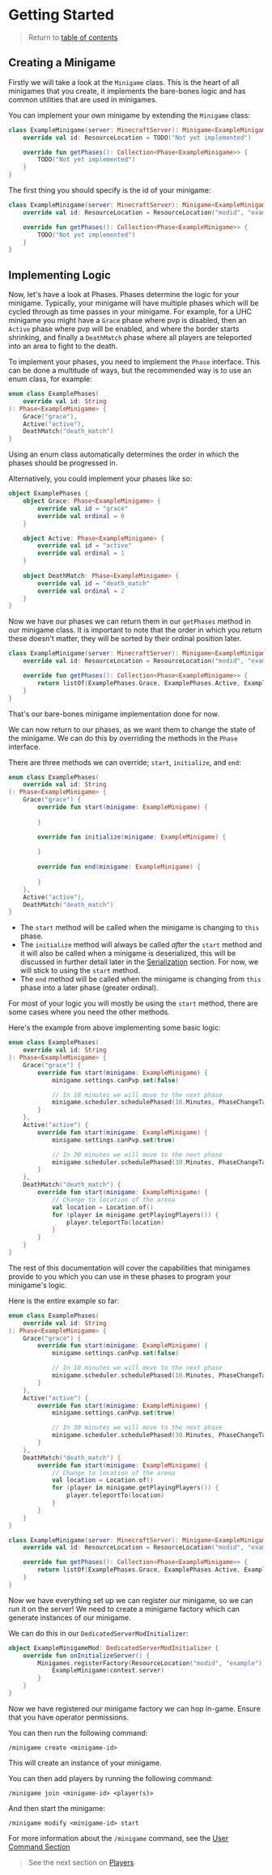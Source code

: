# Getting Started

> Return to [table of contents](../minigames.md)

## Creating a Minigame

Firstly we will take a look at the `Minigame` class. This is the heart
of all minigames that you create, it implements the bare-bones logic and
has common utilities that are used in minigames.

You can implement your own minigame by extending the `Minigame` class:

```kotlin
class ExampleMinigame(server: MinecraftServer): Minigame<ExampleMinigame>(server) {
    override val id: ResourceLocation = TODO("Not yet implemented")

    override fun getPhases(): Collection<Phase<ExampleMinigame>> {
        TODO("Not yet implemented")
    }
}
```

The first thing you should specify is the id of your minigame:

```kotlin
class ExampleMinigame(server: MinecraftServer): Minigame<ExampleMinigame>(server) {
    override val id: ResourceLocation = ResourceLocation("modid", "example")

    override fun getPhases(): Collection<Phase<ExampleMinigame>> {
        TODO("Not yet implemented")
    }
}
```

## Implementing Logic

Now, let's have a look at Phases. Phases determine the logic for your minigame.
Typically, your minigame will have multiple phases which will be cycled through
as time passes in your minigame. For example, for a UHC minigame you might have a 
`Grace` phase where pvp is disabled, then an `Active` phase where pvp will be
enabled, and where the border starts shrinking, and finally a `DeathMatch` phase
where all players are teleported into an area to fight to the death.

To implement your phases, you need to implement the `Phase` interface.
This can be done a multitude of ways, but the recommended way is to use an
enum class, for example:

```kotlin
enum class ExamplePhases(
    override val id: String
): Phase<ExampleMinigame> {
    Grace("grace"),
    Active("active"),
    DeathMatch("death_match")
}
```

Using an enum class automatically determines the order in which the phases
should be progressed in.

Alternatively, you could implement your phases like so:

```kotlin
object ExamplePhases {
    object Grace: Phase<ExampleMinigame> {
        override val id = "grace"
        override val ordinal = 0
    }

    object Active: Phase<ExampleMinigame> {
        override val id = "active"
        override val ordinal = 1
    }
    
    object DeathMatch: Phase<ExampleMinigame> {
        override val id = "death_match"
        override val ordinal = 2
    }
}
```

Now we have our phases we can return them in our `getPhases` method in our minigame class.
It is important to note that the order in which you return these doesn't matter,
they will be sorted by their ordinal position later.

```kotlin
class ExampleMinigame(server: MinecraftServer): Minigame<ExampleMinigame>(server) {
    override val id: ResourceLocation = ResourceLocation("modid", "example")

    override fun getPhases(): Collection<Phase<ExampleMinigame>> {
        return listOf(ExamplePhases.Grace, ExamplePhases.Active, ExamplePhases.DeathMatch)
    }
}
```

That's our bare-bones minigame implementation done for now.

We can now return to our phases, as we want them to change the state of the minigame. 
We can do this by overriding the methods in the `Phase` interface.

There are three methods we can override; `start`, `initialize`, and `end`:
```kotlin
enum class ExamplePhases(
    override val id: String
): Phase<ExampleMinigame> {
    Grace("grace") {
        override fun start(minigame: ExampleMinigame) {
            
        }

        override fun initialize(minigame: ExampleMinigame) {
            
        }
        
        override fun end(minigame: ExampleMinigame) {
            
        }
    },
    Active("active"),
    DeathMatch("death_match")
}
```

- The `start` method will be called when the minigame is changing to `this` phase.
- The `initialize` method will always be called *after* the `start` method and
it will also be called when a minigame is deserialized, this will be discussed 
in further detail later in the [Serialization](serialization.md) section.
For now, we will stick to using the `start` method.
- The `end` method will be called when the minigame is changing from `this` phase
into a later phase (greater ordinal).

For most of your logic you will mostly be using the `start` method, there are some 
cases where you need the other methods.

Here's the example from above implementing some basic logic:

```kotlin
enum class ExamplePhases(
    override val id: String
): Phase<ExampleMinigame> {
    Grace("grace") {
        override fun start(minigame: ExampleMinigame) {
            minigame.settings.canPvp.set(false)

            // In 10 minutes we will move to the next phase
            minigame.scheduler.schedulePhased(10.Minutes, PhaseChangeTask(minigame, Active))
        }
    },
    Active("active") {
        override fun start(minigame: ExampleMinigame) {
            minigame.settings.canPvp.set(true)

            // In 30 minutes we will move to the next phase
            minigame.scheduler.schedulePhased(30.Minutes, PhaseChangeTask(minigame, DeathMatch))
        }
    },
    DeathMatch("death_match") {
        override fun start(minigame: ExampleMinigame) {
            // Change to location of the arena
            val location = Location.of()
            for (player in minigame.getPlayingPlayers()) {
                player.teleportTo(location)
            }
        }
    }
}
```

The rest of this documentation will cover the capabilities that minigames provide
to you which you can use in these phases to program your minigame's logic.

Here is the entire example so far:
```kotlin
enum class ExamplePhases(
    override val id: String
): Phase<ExampleMinigame> {
    Grace("grace") {
        override fun start(minigame: ExampleMinigame) {
            minigame.settings.canPvp.set(false)

            // In 10 minutes we will move to the next phase
            minigame.scheduler.schedulePhased(10.Minutes, PhaseChangeTask(minigame, Active))
        }
    },
    Active("active") {
        override fun start(minigame: ExampleMinigame) {
            minigame.settings.canPvp.set(true)

            // In 30 minutes we will move to the next phase
            minigame.scheduler.schedulePhased(30.Minutes, PhaseChangeTask(minigame, DeathMatch))
        }
    },
    DeathMatch("death_match") {
        override fun start(minigame: ExampleMinigame) {
            // Change to location of the arena
            val location = Location.of()
            for (player in minigame.getPlayingPlayers()) {
                player.teleportTo(location)
            }
        }
    }
}

class ExampleMinigame(server: MinecraftServer): Minigame<ExampleMinigame>(server) {
    override val id: ResourceLocation = ResourceLocation("modid", "example")

    override fun getPhases(): Collection<Phase<ExampleMinigame>> {
        return listOf(ExamplePhases.Grace, ExamplePhases.Active, ExamplePhases.DeathMatch)
    }
}
```

Now we have everything set up we can register our minigame, so we can run it on the server!
We need to create a minigame factory which can generate instances of our minigame.

We can do this in our `DedicatedServerModInitializer`:
```kotlin
object ExampleMinigameMod: DedicatedServerModInitializer {
    override fun onInitializeServer() {
        Minigames.registerFactory(ResourceLocation("modid", "example")) { context ->
            ExampleMinigame(context.server)
        }
    }
}
```

Now we have registered our minigame factory we can hop in-game.
Ensure that you have operator permissions.

You can then run the following command:
```
/minigame create <minigame-id>
```
This will create an instance of your minigame.

You can then add players by running the following command:
```
/minigame join <minigame-id> <player(s)>
```

And then start the minigame:
```
/minigame modify <minigame-id> start
```

For more information about the `/minigame` command, see the [User Command Section](../commands.md)

> See the next section on [Players](players.md)
